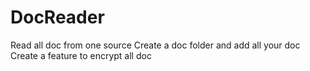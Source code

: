 # DocReader
Read all doc from one source
Create a doc folder and add all your doc
Create a feature to encrypt all doc
